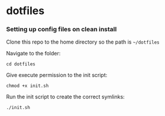 # dotfiles
### Setting up config files on clean install
Clone this repo to the home directory so the path is `~/dotfiles`

Navigate to the folder:

`cd dotfiles`

Give execute permission to the init script:

`chmod +x init.sh`

Run the init script to create the correct symlinks:

`./init.sh`
